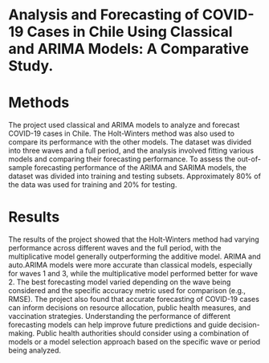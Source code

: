 # Analysis and Forecasting of COVID-19 Cases in Chile Using Classical and ARIMA Models: A Comparative Study.

# Methods
The project used classical and ARIMA models to analyze and forecast COVID-19 cases in Chile. The Holt-Winters method was also used to compare its performance with the other models. The dataset was divided into three waves and a full period, and the analysis involved fitting various models and comparing their forecasting performance. To assess the out-of-sample forecasting performance of the ARIMA and SARIMA models, the dataset was divided into training and testing subsets. Approximately 80% of the data was used for training and 20% for testing. 

# Results
The results of the project showed that the Holt-Winters method had varying performance across different waves and the full period, with the multiplicative model generally outperforming the additive model. ARIMA and auto.ARIMA models were more accurate than classical models, especially for waves 1 and 3, while the multiplicative model performed better for wave 2. The best forecasting model varied depending on the wave being considered and the specific accuracy metric used for comparison (e.g., RMSE). The project also found that accurate forecasting of COVID-19 cases can inform decisions on resource allocation, public health measures, and vaccination strategies. Understanding the performance of different forecasting models can help improve future predictions and guide decision-making. Public health authorities should consider using a combination of models or a model selection approach based on the specific wave or period being analyzed.

